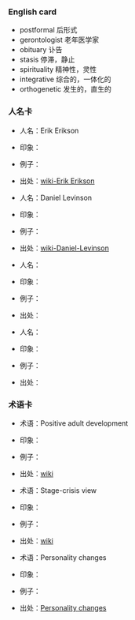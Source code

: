  ### English card
 - postformal  后形式
 - gerontologist 老年医学家
 - obituary 讣告
 - stasis  停滞，静止
 - spirituality 精神性，灵性
 - integrative 综合的，一体化的
 - orthogenetic 发生的，直生的
 
 ### 人名卡
 - 人名：Erik Erikson
 - 印象：
 - 例子：
 - 出处：[wiki-Erik Erikson](https://en.wikipedia.org/wiki/Erik_Erikson)
 
 - 人名：Daniel Levinson
 - 印象：
 - 例子：
 - 出处：[wiki-Daniel-Levinson](https://en.wikipedia.org/wiki/Daniel_Levinson)
 
 
 - 人名：
 - 印象：
 - 例子：
 - 出处：
 
 - 人名：
 - 印象：
 - 例子：
 - 出处：
 
 ### 术语卡
 - 术语：Positive adult development
 - 印象：
 - 例子：
 - 出处：[wiki](https://en.wikipedia.org/wiki/Positive_adult_development)
 
 - 术语：Stage-crisis view
 - 印象：
 - 例子：
 - 出处：[wiki](https://en.wikipedia.org/wiki/Stage-crisis_view)
 
 - 术语：Personality changes
 - 印象：
 - 例子：
 - 出处：[Personality changes](https://en.wikipedia.org/wiki/Personality_changes)
 

